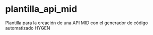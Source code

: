 # plantilla_api_mid
Plantilla para la creación de una API MID con el generador de código automatizado HYGEN
